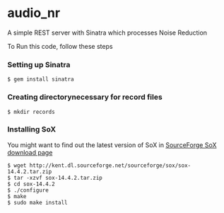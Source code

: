 audio_nr
=====
A simple REST server with Sinatra which processes Noise Reduction

To Run this code, follow these steps

### Setting up Sinatra
```
$ gem install sinatra
```

### Creating directorynecessary for record files
```
$ mkdir records
```

### Installing SoX
You might want to find out the latest version of SoX in [SourceForge SoX download page](http://sourceforge.net/projects/sox/files/sox/)

```
$ wget http://kent.dl.sourceforge.net/sourceforge/sox/sox-14.4.2.tar.zip
$ tar -xzvf sox-14.4.2.tar.zip
$ cd sox-14.4.2
$ ./configure
$ make
$ sudo make install
```
